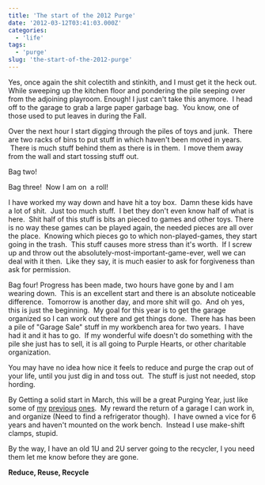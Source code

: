 ```yaml
---
title: 'The start of the 2012 Purge'
date: '2012-03-12T03:41:03.000Z'
categories:
  - 'life'
tags:
  - 'purge'
slug: 'the-start-of-the-2012-purge'
---
```


Yes, once again the shit colectith and stinkith, and I must get it the heck out. While sweeping up the kitchen floor and pondering the pile seeping over from the adjoining playroom. Enough! I just can't take this anymore.  I head off to the garage to grab a large paper garbage bag.  You know, one of those used to put leaves in during the Fall.

Over the next hour I start digging through the piles of toys and junk.  There are two racks of bins to put stuff in which haven't been moved in years.  There is much stuff behind them as there is in them.  I move them away from the wall and start tossing stuff out.

Bag two!

Bag three!  Now I am on  a roll!

I have worked my way down and have hit a toy box.  Damn these kids have a lot of shit.  Just too much stuff.  I bet they don't even know half of what is here.  Shit half of this stuff is bits an pieced to games and other toys. There is no way these games can be played again, the needed pieces are all over the place.  Knowing which pieces go to which non-played-games, they start going in the trash.  This stuff causes more stress than it's worth.  If I screw up and throw out the absolutely-most-important-game-ever, well we can deal with it then.  Like they say, it is much easier to ask for forgiveness than ask for permission.

Bag four! Progress has been made, two hours have gone by and I am wearing down.  This is an excellent start and there is an absolute noticeable difference.  Tomorrow is another day, and more shit will go.  And oh yes, this is just the beginning.  My goal for this year is to get the garage organized so I can work out there and get things done.  There has has been a pile of "Garage Sale" stuff in my workbench area for two years.  I have had it and it has to go.  If my wonderful wife doesn't do something with the pile she just has to sell, it is all going to Purple Hearts, or other charitable organization.

You may have no idea how nice it feels to reduce and purge the crap out of your life, until you just dig in and toss out.  The stuff is just not needed, stop hording.

By Getting a solid start in March, this will be a great Purging Year, just like some of [my](http://brettski111.wordpress.com/2008/01/07/2008-the-great-purge/ '2008 The Great Purge') [previous](http://brettski111.wordpress.com/2008/01/21/purge-purge-purge/ 'Purge, Purge, Purge') [ones](http://brettski111.wordpress.com/2010/04/12/purge-2010/ 'Purge 2010').  My reward the return of a garage I can work in, and organize (Need to find a refrigerator though).  I have owned a vice for 6 years and haven't mounted on the work bench.  Instead I use make-shift clamps, stupid.

By the way, I have an old 1U and 2U server going to the recycler, I you need them let me know before they are gone.

**Reduce, Reuse, Recycle**
